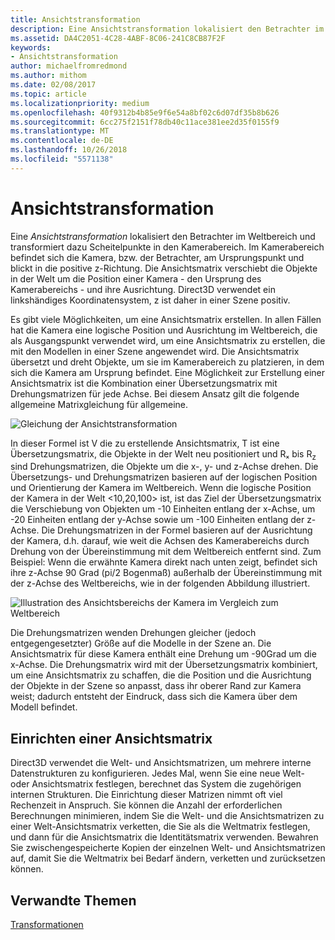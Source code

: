 ```yaml
---
title: Ansichtstransformation
description: Eine Ansichtstransformation lokalisiert den Betrachter im Weltbereich und transformiert dazu Scheitelpunkte in den Kamerabereich.
ms.assetid: DA4C2051-4C28-4ABF-8C06-241C8CB87F2F
keywords:
- Ansichtstransformation
author: michaelfromredmond
ms.author: mithom
ms.date: 02/08/2017
ms.topic: article
ms.localizationpriority: medium
ms.openlocfilehash: 40f9312b4b85e9f6e54a8bf02c6d07df35b8b626
ms.sourcegitcommit: 6cc275f2151f78db40c11ace381ee2d35f0155f9
ms.translationtype: MT
ms.contentlocale: de-DE
ms.lasthandoff: 10/26/2018
ms.locfileid: "5571138"
---
```

# <a name="view-transform"></a>Ansichtstransformation


Eine *Ansichtstransformation* lokalisiert den Betrachter im Weltbereich und transformiert dazu Scheitelpunkte in den Kamerabereich. Im Kamerabereich befindet sich die Kamera, bzw. der Betrachter, am Ursprungspunkt und blickt in die positive z-Richtung. Die Ansichtsmatrix verschiebt die Objekte in der Welt um die Position einer Kamera - den Ursprung des Kamerabereichs - und ihre Ausrichtung. Direct3D verwendet ein linkshändiges Koordinatensystem, z ist daher in einer Szene positiv.

Es gibt viele Möglichkeiten, um eine Ansichtsmatrix erstellen. In allen Fällen hat die Kamera eine logische Position und Ausrichtung im Weltbereich, die als Ausgangspunkt verwendet wird, um eine Ansichtsmatrix zu erstellen, die mit den Modellen in einer Szene angewendet wird. Die Ansichtsmatrix übersetzt und dreht Objekte, um sie im Kamerabereich zu platzieren, in dem sich die Kamera am Ursprung befindet. Eine Möglichkeit zur Erstellung einer Ansichtsmatrix ist die Kombination einer Übersetzungsmatrix mit Drehungsmatrizen für jede Achse. Bei diesem Ansatz gilt die folgende allgemeine Matrixgleichung für allgemeine.

![Gleichung der Ansichtstransformation](images/viewtran.png)

In dieser Formel ist V die zu erstellende Ansichtsmatrix, T ist eine Übersetzungsmatrix, die Objekte in der Welt neu positioniert und Rₓ bis R<sub>z</sub> sind Drehungsmatrizen, die Objekte um die x-, y- und z-Achse drehen. Die Übersetzungs- und Drehungsmatrizen basieren auf der logischen Position und Orientierung der Kamera im Weltbereich. Wenn die logische Position der Kamera in der Welt &lt;10,20,100&gt; ist, ist das Ziel der Übersetzungsmatrix die Verschiebung von Objekten um -10 Einheiten entlang der x-Achse, um -20 Einheiten entlang der y-Achse sowie um -100 Einheiten entlang der z-Achse. Die Drehungsmatrizen in der Formel basieren auf der Ausrichtung der Kamera, d.h. darauf, wie weit die Achsen des Kamerabereichs durch Drehung von der Übereinstimmung mit dem Weltbereich entfernt sind. Zum Beispiel: Wenn die erwähnte Kamera direkt nach unten zeigt, befindet sich ihre z-Achse 90 Grad (pi/2 Bogenmaß) außerhalb der Übereinstimmung mit der z-Achse des Weltbereichs, wie in der folgenden Abbildung illustriert.

![Illustration des Ansichtsbereichs der Kamera im Vergleich zum Weltbereich](images/camtop.png)

Die Drehungsmatrizen wenden Drehungen gleicher (jedoch entgegengesetzter) Größe auf die Modelle in der Szene an. Die Ansichtsmatrix für diese Kamera enthält eine Drehung um -90Grad um die x-Achse. Die Drehungsmatrix wird mit der Übersetzungsmatrix kombiniert, um eine Ansichtsmatrix zu schaffen, die die Position und die Ausrichtung der Objekte in der Szene so anpasst, dass ihr oberer Rand zur Kamera weist; dadurch entsteht der Eindruck, dass sich die Kamera über dem Modell befindet.

## <a name="span-idsettingupaviewmatrixspanspan-idsettingupaviewmatrixspanspan-idsettingupaviewmatrixspansetting-up-a-view-matrix"></a><span id="Setting_Up_a_View_Matrix"></span><span id="setting_up_a_view_matrix"></span><span id="SETTING_UP_A_VIEW_MATRIX"></span>Einrichten einer Ansichtsmatrix


Direct3D verwendet die Welt- und Ansichtsmatrizen, um mehrere interne Datenstrukturen zu konfigurieren. Jedes Mal, wenn Sie eine neue Welt- oder Ansichtsmatrix festlegen, berechnet das System die zugehörigen internen Strukturen. Die Einrichtung dieser Matrizen nimmt oft viel Rechenzeit in Anspruch. Sie können die Anzahl der erforderlichen Berechnungen minimieren, indem Sie die Welt- und die Ansichtsmatrizen zu einer Welt-Ansichtsmatrix verketten, die Sie als die Weltmatrix festlegen, und dann für die Ansichtsmatrix die Identitätsmatrix verwenden. Bewahren Sie zwischengespeicherte Kopien der einzelnen Welt- und Ansichtsmatrizen auf, damit Sie die Weltmatrix bei Bedarf ändern, verketten und zurücksetzen können.

## <a name="span-idrelated-topicsspanrelated-topics"></a><span id="related-topics"></span>Verwandte Themen


[Transformationen](transforms.md)

 

 




